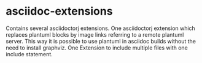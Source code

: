 # asciidoc-extensions
Contains several asciidoctorj extensions. One asciidoctorj extension which replaces plantuml blocks by image links referring to a remote plantuml server. This way it is possible to use plantuml in asciidoc builds without the need to install graphviz. One Extension to include multiple files with one include statement.
